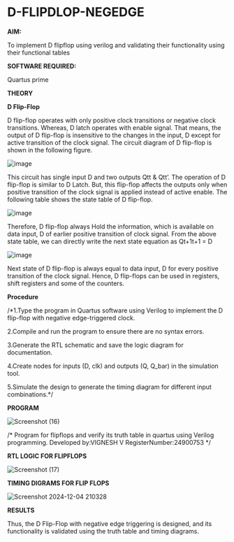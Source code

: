 # D-FLIPDLOP-NEGEDGE

**AIM:**

To implement  D flipflop using verilog and validating their functionality using their functional tables

**SOFTWARE REQUIRED:**

Quartus prime

**THEORY**

**D Flip-Flop**

D flip-flop operates with only positive clock transitions or negative clock transitions. Whereas, D latch operates with enable signal. That means, the output of D flip-flop is insensitive to the changes in the input, D except for active transition of the clock signal. The circuit diagram of D flip-flop is shown in the following figure.

![image](https://github.com/naavaneetha/D-FLIPDLOP-NEGEDGE/assets/154305477/48c81fe8-bc3f-40e7-95e2-519fc155ad51)

This circuit has single input D and two outputs Qtt & Qtt’. The operation of D flip-flop is similar to D Latch. But, this flip-flop affects the outputs only when positive transition of the clock signal is applied instead of active enable. The following table shows the state table of D flip-flop.

![image](https://github.com/naavaneetha/D-FLIPDLOP-NEGEDGE/assets/154305477/e5f3fda7-68ec-4a3a-a0a4-cf6f9cc4ab55)

Therefore, D flip-flop always Hold the information, which is available on data input, D of earlier positive transition of clock signal. From the above state table, we can directly write the next state equation as Qt+1t+1 = D

![image](https://github.com/naavaneetha/D-FLIPDLOP-NEGEDGE/assets/154305477/8592c0d8-2917-4142-91b9-d6c30dd891d2)

Next state of D flip-flop is always equal to data input, D for every positive transition of the clock signal. Hence, D flip-flops can be used in registers, shift registers and some of the counters.

**Procedure**

/*1.Type the program in Quartus software using Verilog to implement the D flip-flop
with negative edge-triggered clock.

2.Compile and run the program to ensure there are no syntax errors.

3.Generate the RTL schematic and save the logic diagram for documentation.

4.Create nodes for inputs (D, clk) and outputs (Q, Q_bar) in the simulation tool.

5.Simulate the design to generate the timing diagram for different input combinations.*/

**PROGRAM**

![Screenshot (16)](https://github.com/user-attachments/assets/19866817-ebf3-43a6-ba03-5499a8a023ea)

/* Program for flipflops and verify its truth table in quartus using Verilog programming. Developed by:VIGNESH V RegisterNumber:24900753
*/

**RTL LOGIC FOR FLIPFLOPS**

![Screenshot (17)](https://github.com/user-attachments/assets/589c627f-95cf-494f-9875-f77b410e95f2)


**TIMING DIGRAMS FOR FLIP FLOPS**

![Screenshot 2024-12-04 210328](https://github.com/user-attachments/assets/9cd03c72-4e42-4dc2-99b6-b1049418edc0)


**RESULTS**

Thus, the D Flip-Flop with negative edge triggering is designed, and its functionality is
validated using the truth table and timing diagrams.
